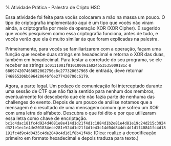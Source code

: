 % Atividade Prática - Palestra de Cripto HSC

Essa atividade foi feita para vocês colocarem a mão na massa um pouco.
O tipo de criptografia implementado aqui é um tipo que vocês não viram ainda,
a criptografia por meio da operação XOR (XOR Cipher). É sugerido que vocês pesquisem como essa criptografia
funciona, antes de tudo, e vocês verão que ela é muito similar às que foram explicadas na palestra.

Primeiramente, para vocês se familiarizarem com a operação, façam uma função que
recebe duas strings em hexadecimal e retorna o XOR das duas, também em hexadecimal.
Para testar a corretude do seu programa, se ele receber as strings 
`1c0111001f010100061a024b53535009181c` e `686974207468652062756c6c277320657965`
de entrada, deve retornar `746865206b696420646f6e277420706c6179`. 

Agora, a parte legal.
Um pedaço de comunicação foi interceptado durante uma sessão de CTF que não fazia sentido para nenhum dos membros, eventualmente foi
descoberto que ele não fazia parte de nenhuma das challenges do evento. Depois de um pouco de análise notamos que a mensagem
é o resultado de uma mensagem comum que sofreu um XOR com uma letra do alfabeto. Descubra o que foi dito e por que utilizaram 
essa letra como chave de encriptação.
`bc1c4dac181fc4d924d4081e8e414d1d21f4d1c1884d1b2e81e4d81e19c24d215c3924d321e1ec1e4de201834ece281e524d1d21f4d1e43c14d04d844dc4d1d1f40841fc4d18191fc4d9c4d0435c4de2049c4d1d1f8b41f49c`
(Dica: realize a decodificação primeiro em formato hexadecimal e depois traduza para texto.)